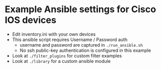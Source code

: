 # Example Ansible settings for Cisco IOS devices

- Edit inventory.ini with your own devices
- This ansible script requires Username / Password auth
  - username and password are captured in `./run_ansible.sh`
  - No ssh public-key authentication is configured in this example
- Look at `./filter_plugins` for custom filter examples
- Look at `./library` for a custom ansible module
